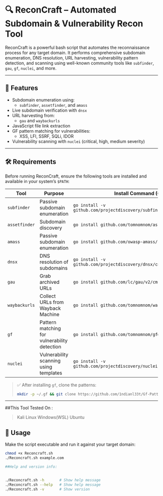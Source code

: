 # 🔍 ReconCraft – Automated Subdomain & Vulnerability Recon Tool

ReconCraft is a powerful bash script that automates the reconnaissance process for any target domain. It performs comprehensive subdomain enumeration, DNS resolution, URL harvesting, vulnerability pattern detection, and scanning using well-known community tools like `subfinder`, `gau`, `gf`, `nuclei`, and more.

---

## 🚀 Features

- Subdomain enumeration using:
  - `subfinder`, `assetfinder`, and `amass`
- Live subdomain verification with `dnsx`
- URL harvesting from:
  - `gau` and `waybackurls`
- JavaScript file link extraction
- GF pattern matching for vulnerabilities:
  - XSS, LFI, SSRF, SQLi, IDOR
- Vulnerability scanning with `nuclei` (critical, high, medium severity)

---

## 🛠 Requirements

Before running ReconCraft, ensure the following tools are installed and available in your system’s `$PATH`:

| Tool         | Purpose                                      | Install Command (Go-based)                                  |
|--------------|----------------------------------------------|-------------------------------------------------------------|
| `subfinder`  | Passive subdomain enumeration                | `go install -v github.com/projectdiscovery/subfinder/v2/cmd/subfinder@latest` |
| `assetfinder`| Subdomain discovery                          | `go install github.com/tomnomnom/assetfinder@latest`        |
| `amass`      | Passive subdomain enumeration                | `go install github.com/owasp-amass/amass/v4/...@latest`     |
| `dnsx`       | DNS resolution of subdomains                 | `go install -v github.com/projectdiscovery/dnsx/cmd/dnsx@latest` |
| `gau`        | Grab archived URLs                           | `go install github.com/lc/gau/v2/cmd/gau@latest`            |
| `waybackurls`| Collect URLs from Wayback Machine            | `go install github.com/tomnomnom/waybackurls@latest`        |
| `gf`         | Pattern matching for vulnerability detection| `go install github.com/tomnomnom/gf@latest`                 |
| `nuclei`     | Vulnerability scanning using templates       | `go install -v github.com/projectdiscovery/nuclei/v3/cmd/nuclei@latest` |

> ✅ After installing `gf`, clone the patterns:
> ```bash
> mkdir -p ~/.gf && git clone https://github.com/1ndianl33t/Gf-Patterns ~/.gf
> ```

---


##This Tool Tested On :

> Kali Linux
> Windows(WSL)
> Ubuntu


## 🚀 Usage

Make the script executable and run it against your target domain:

```bash
chmod +x Reconcraft.sh
./Reconcraft.sh example.com

##Help and version info:

 
./Reconcraft.sh -h       # Show help message
./Reconcraft.sh --help   # Show help message
./Reconcraft.sh -v       # Show version
